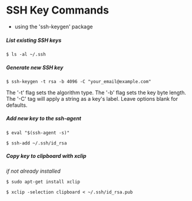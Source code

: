 # SSH Key Commands
- using the 'ssh-keygen' package

##### List existing SSH keys
```
$ ls -al ~/.ssh
```

##### Generate new SSH key
```
$ ssh-keygen -t rsa -b 4096 -C "your_email@example.com"
```
The '-t' flag sets the algorithm type.
The '-b' flag sets the key byte length.
The '-C' tag will apply a string as a key's label.
Leave options blank for defaults.

##### Add new key to the ssh-agent
```
$ eval "$(ssh-agent -s)"
```
```
$ ssh-add ~/.ssh/id_rsa
```

##### Copy key to clipboard with xclip
*if not already installed*
```
$ sudo apt-get install xclip
```
```
$ xclip -selection clipboard < ~/.ssh/id_rsa.pub
```
